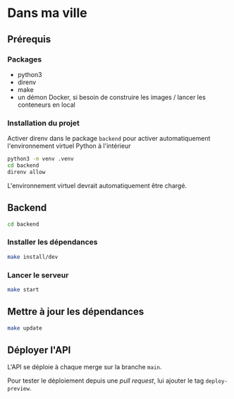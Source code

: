 # Dans ma ville

## Prérequis

### Packages

- python3
- direnv
- make
- un démon Docker, si besoin de construire les images / lancer les conteneurs en local

### Installation du projet

Activer direnv dans le package `backend` pour activer automatiquement l'environnement virtuel Python à l'intérieur

```bash
python3 -m venv .venv
cd backend
direnv allow
```

L'environnement virtuel devrait automatiquement être chargé.

## Backend

```bash
cd backend
```

### Installer les dépendances

```bash
make install/dev
```

### Lancer le serveur

```bash
make start
```

## Mettre à jour les dépendances

```bash
make update
```

## Déployer l'API

L'API se déploie à chaque merge sur la branche `main`.

Pour tester le déploiement depuis une *pull request*, lui ajouter le tag `deploy-preview`.
